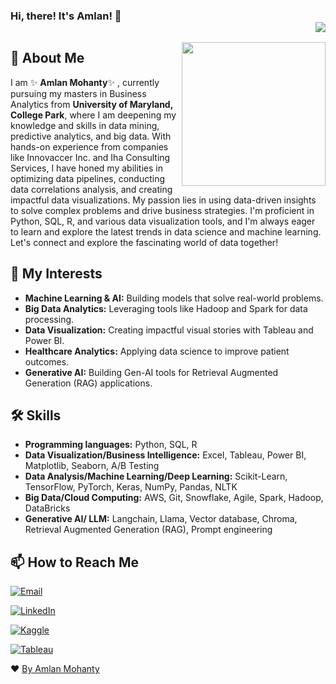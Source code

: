 ### Hi, there! It's Amlan! 👋    <div align = 'right'>![](https://komarev.com/ghpvc/?username=amlanmohanty1&color=yellow)</div>

<img align='right' src="https://media.giphy.com/media/M9gbBd9nbDrOTu1Mqx/giphy.gif" width="230">

## 🚀 About Me

I am ✨ **Amlan Mohanty**✨ , currently pursuing  my masters in Business Analytics from **University of Maryland, College Park**, where I am deepening my knowledge and skills in data mining, predictive analytics, and big data. With hands-on experience from companies like Innovaccer Inc. and Iha Consulting Services, I have honed my abilities in optimizing data pipelines, conducting data correlations analysis, and creating impactful data visualizations. My passion lies in using data-driven insights to solve complex problems and drive business strategies. I'm proficient in Python, SQL, R, and various data visualization tools, and I'm always eager to learn and explore the latest trends in data science and machine learning. Let's connect and explore the fascinating world of data together!

## 🔭 My Interests

- **Machine Learning & AI:** Building models that solve real-world problems.
- **Big Data Analytics:** Leveraging tools like Hadoop and Spark for data processing.
- **Data Visualization:** Creating impactful visual stories with Tableau and Power BI.
- **Healthcare Analytics:** Applying data science to improve patient outcomes.
- **Generative AI:** Building Gen-AI tools for Retrieval Augmented Generation (RAG) applications.

## 🛠 Skills

- **Programming languages:** Python, SQL, R
- **Data Visualization/Business Intelligence:** Excel, Tableau, Power BI, Matplotlib, Seaborn, A/B Testing
- **Data Analysis/Machine Learning/Deep Learning:** Scikit-Learn, TensorFlow, PyTorch, Keras, NumPy, Pandas, NLTK
- **Big Data/Cloud Computing:** AWS, Git, Snowflake, Agile, Spark, Hadoop, DataBricks
- **Generative AI/ LLM:** Langchain, Llama, Vector database, Chroma, Retrieval Augmented Generation (RAG), Prompt engineering

<!-- - 💼 I’m currently pursuing my masters in Business Analytics from University of Maryland, College Park.
- 🌱 I’m currently learning and sharpening my skills in Machine Learning and Data Science.
- 🔭 I’m looking for full time opportunity to showcase my work and contribute to the organization.
- 🥅 Goals: Contribute more to Open Source projects.                                           
<!--<p align= "center"><img src="https://github-readme-stats.vercel.app/api?username=amlanmohanty1&show_icons=true"></p>-->
<!--
<br><br>
<br>
-->

<!--<img src="https://spectrapackautomation.com/img/contactme.gif" /> -->
## 📫 How to Reach Me

[![Email](https://img.shields.io/badge/Email-amlan@umd.edu-red?style=flat&logo=gmail&logoColor=white)](mailto:amlan@umd.edu) 

[![LinkedIn](https://img.shields.io/badge/LinkedIn-amlanmohanty1-blue?style=flat&logo=linkedin)](https://www.linkedin.com/in/amlanmohanty1/) 

[![Kaggle](https://img.shields.io/badge/Kaggle-amlanmohanty-skyblue?style=flat&logo=kaggle&logoColor=white)](https://www.kaggle.com/amlanmohanty1) 

[![Tableau](https://img.shields.io/badge/Tableau-amlanmohanty-orange?style=flat&logo=tableau&logoColor=white)](https://public.tableau.com/app/profile/amlan.mohanty8190/vizzes)


<!--
  
-  Linkedin : https://www.linkedin.com/in/amlan-mohanty-2869491a4/
-  Email  : mohanty.amlan1400@gmail.com
-  Kaggle : https://www.kaggle.com/amlanmohanty1
-  Medium : https://amlanmohanty1.medium.com/
-->


❤ [By Amlan Mohanty](https://github.com/amlanmohanty1/)
